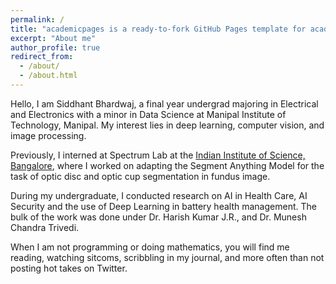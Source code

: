 ```yaml
---
permalink: /
title: "academicpages is a ready-to-fork GitHub Pages template for academic personal websites"
excerpt: "About me"
author_profile: true
redirect_from: 
  - /about/
  - /about.html
---
```


Hello, I am Siddhant Bhardwaj, a final year undergrad majoring in Electrical and Electronics with a minor in Data Science at Manipal Institute of Technology, Manipal. My interest lies in deep learning, computer vision, and image processing.

Previously, I interned at Spectrum Lab at the [Indian Institute of Science, Bangalore](https://eecs.iisc.ac.in/), where I worked on adapting the Segment Anything Model for the task of optic disc and optic cup segmentation in fundus image. 

During my undergraduate, I conducted research on AI in Health Care, AI Security and the use of Deep Learning in battery health management. The bulk of the work was done under Dr. Harish Kumar J.R., and Dr. Munesh Chandra Trivedi.

When I am not programming or doing mathematics, you will find me reading, watching sitcoms, scribbling in my journal, and more often than not posting hot takes on Twitter.



